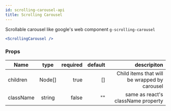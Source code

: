 ```yaml
---
id: scrolling-carousel-api
title: Scrolling Carousel
---
```


Scrollable carousel like google's web component `g-scrolling-carousel`

```jsx
<ScrollingCarousel />
```

### Props

| Name      |  type  | required | default |                                  descripiton |
| --------- | :----: | -------: | ------: | -------------------------------------------: |
| children  | Node[] |     true |      [] | Child items that will be wrapped by carousel |
| className | string |    false |      "" |           same as react's className property |
